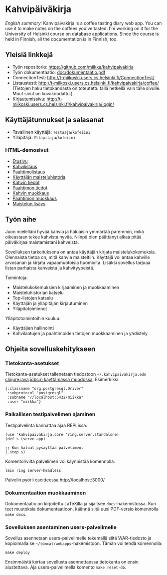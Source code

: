 # Kahvipäiväkirja

*English summary:* Kahvipäiväkirja is a coffee tasting diary web app. You can
use it to make notes on the coffees you've tasted. I'm working on it for the
University of Helsinki course on database applications. Since the course is
held in Finnish, all the documentation is in Finnish, too.

## Yleisiä linkkejä

* Työn repositorio: https://github.com/miikka/kahvipaivakirja
* Työn dokumentaatio: [doc/dokumentaatio.pdf][docs]
* ConnectionTest: http://t-miikoski.users.cs.helsinki.fi/ConnectionTest/
* Listaustesti: http://t-miikoski.users.cs.helsinki.fi/kahvipaivakirja/coffee/ (Tietojen haku tietokannasta on toteutettu tällä hetkellä vain tälle sivulle. Muut sivut on kovakoodattu.)
* Kirjautumissivu: http://t-miikoski.users.cs.helsinki.fi/kahvipaivakirja/login/

## Käyttäjätunnukset ja salasanat

* Tavallinen käyttäjä: `Testaaja`/`kofeiini`
* Ylläpitäjä: `Ylläpitaja`/`kofeiini`

### HTML-demosivut

* [Etusivu](http://t-miikoski.users.cs.helsinki.fi/kahvipaivakirja/)
* [Kahvilistaus](http://t-miikoski.users.cs.helsinki.fi/kahvipaivakirja/coffee/)
* [Paahtimolistaus](http://t-miikoski.users.cs.helsinki.fi/kahvipaivakirja/roastery/)
* [Käyttäjän maisteluhistoria](http://t-miikoski.users.cs.helsinki.fi/kahvipaivakirja/user/)
* [Kahvin tiedot](http://t-miikoski.users.cs.helsinki.fi/kahvipaivakirja/coffee/1/)
* [Paahtimon tiedot](http://t-miikoski.users.cs.helsinki.fi/kahvipaivakirja/roastery/1/)
* [Kahvin muokkaus](http://t-miikoski.users.cs.helsinki.fi/coffee/1/edit/)
* [Paahtimon muokkaus](http://t-miikoski.users.cs.helsinki.fi/kahvipaivakirja/roastery/1/edit/)
* [Maistelun lisäys](http://t-miikoski.users.cs.helsinki.fi/kahvipaivakirja/coffee/1/edit/)

[docs]: https://github.com/miikka/kahvipaivakirja/blob/master/doc/dokumentaatio.pdf?raw=true


## Työn aihe

Juon mielelläni hyvää kahvia ja haluaisin ymmärtää paremmin, mikä
oikeastaan tekee kahvista hyvää. Niinpä olen päättänyt alkaa pitää
päiväkirjaa maistamistani kahveista.

Sovelluksen tarkoituksena on antaa käyttäjän kirjata
maistelukokemuksia. Olennaista tietoa on, mitä kahvia
maisteltiin. Käyttäjä voi antaa kahville arvosanan ja kirjata
vapaamuotoisia huomioita. Lisäksi sovellus tarjoaa listan parhaista
kahveista ja kahvityypeistä.

Toimintoja:

* Maistelukokemuksien kirjaaminen ja muokkaaminen
* Maisteluhistorian katselu
* Top-listojen katselu
* Käyttäjän ja ylläpitäjän kirjautuminen
* Ylläpitotoiminnot

Ylläpitotoimintoihin kuuluu:

* Käyttäjien hallinointi
* Kahvilaatujen ja paahtimoiden tietojen muokkaaminen ja yhdistely


## Ohjeita sovelluskehitykseen

### Tietokanta-asetukset

Tietokanta-asetukset tallenetaan tiedostoon `~/.kahvipaivakirja.edn`
[clojure.java.jdbc:n käyttämässä muodossa][db-spec]. Esimerkiksi:

    {:classname "org.postgresql.Driver"
     :subprotocol "postgresql"
     :subname "//localhost:5432/miikka"
     :user "miikka"}

[db-spec]: http://clojure-doc.org/articles/ecosystem/java_jdbc/home.html#setting-up-a-data-source


### Paikallisen testipalvelimen ajaminen

Testipalvelinta kannattaa ajaa REPLissä:

	(use 'kahvipaivakirja.core 'ring.server.standalone)
	(def s (serve app)

	;; Kun haluat pysäyttää palvelimen:
	(.stop s)

Komentoriviltä palvelimen voi käynnistää komennolla.

    lein ring server-headless

Palvelin pyörii osoitteessa http://localhost:3000/


### Dokumentaation muokkaaminen

Dokumentaatio on kirjoitettu LaTeXilla ja sijaitsee `docs`-hakemistossa. Kun
teet muutoksia dokumentaatioon, käännä siitä uusi PDF-versio komennolla `make
docs`.


### Sovelluksen asentaminen users-palvelimelle

Sovellus asennetaan users-palvelimelle tekemällä siitä WAR-tiedosto ja
kopioimalla se `~/tomcat/webapps`-hakemistoon. Tämän voi tehdä komennolla:

    make deploy

Ensimmäistä kertaa sovellusta asennettaessa tietokanta on ensin
alustettava. Aja users-palvelimella komento `make reset-db`.
